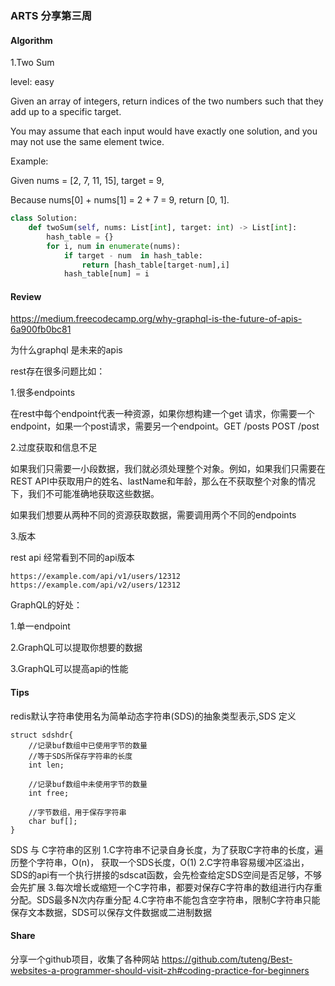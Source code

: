 ### ARTS 分享第三周

#### Algorithm

1.Two Sum

level: easy

Given an array of integers, return indices of the two numbers such that they add up to a specific target.

You may assume that each input would have exactly one solution, and you may not use the same element twice.

Example:

Given nums = [2, 7, 11, 15], target = 9,

Because nums[0] + nums[1] = 2 + 7 = 9,
return [0, 1].

```python
class Solution:
    def twoSum(self, nums: List[int], target: int) -> List[int]:
        hash_table = {}
        for i, num in enumerate(nums):
            if target - num  in hash_table:
                return [hash_table[target-num],i]
            hash_table[num] = i
```

#### Review

https://medium.freecodecamp.org/why-graphql-is-the-future-of-apis-6a900fb0bc81

为什么graphql 是未来的apis

rest存在很多问题比如：

1.很多endpoints

在rest中每个endpoint代表一种资源，如果你想构建一个get 请求，你需要一个endpoint，如果一个post请求，需要另一个endpoint。GET /posts    POST /post

2.过度获取和信息不足

如果我们只需要一小段数据，我们就必须处理整个对象。例如，如果我们只需要在REST API中获取用户的姓名、lastName和年龄，那么在不获取整个对象的情况下，我们不可能准确地获取这些数据。

如果我们想要从两种不同的资源获取数据，需要调用两个不同的endpoints

3.版本

rest api 经常看到不同的api版本

```shell
https://example.com/api/v1/users/12312
https://example.com/api/v2/users/12312
```

GraphQL的好处：

1.单一endpoint

2.GraphQL可以提取你想要的数据

3.GraphQL可以提高api的性能

#### Tips
redis默认字符串使用名为简单动态字符串(SDS)的抽象类型表示,SDS 定义
```
struct sdshdr{
    //记录buf数组中已使用字节的数量
    //等于SDS所保存字符串的长度
    int len;

    //记录buf数组中未使用字节的数量
    int free;

    //字节数组，用于保存字符串
    char buf[];
}
```
SDS 与 C字符串的区别
1.C字符串不记录自身长度，为了获取C字符串的长度，遍历整个字符串，O(n)， 获取一个SDS长度，O(1)
2.C字符串容易缓冲区溢出，SDS的api有一个执行拼接的sdscat函数，会先检查给定SDS空间是否足够，不够会先扩展
3.每次增长或缩短一个C字符串，都要对保存C字符串的数组进行内存重分配。SDS最多N次内存重分配
4.C字符串不能包含空字符串，限制C字符串只能保存文本数据，SDS可以保存文件数据或二进制数据


#### Share
分享一个github项目，收集了各种网站
https://github.com/tuteng/Best-websites-a-programmer-should-visit-zh#coding-practice-for-beginners